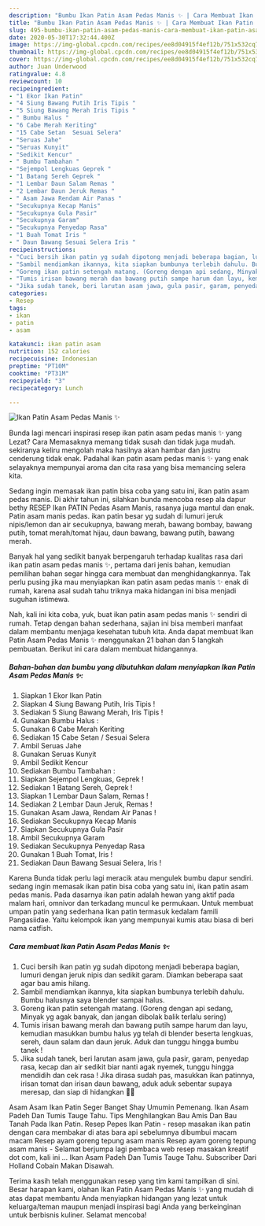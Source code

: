 ```yaml
---
description: "Bumbu Ikan Patin Asam Pedas Manis ✨ | Cara Membuat Ikan Patin Asam Pedas Manis ✨ Yang Enak Dan Lezat"
title: "Bumbu Ikan Patin Asam Pedas Manis ✨ | Cara Membuat Ikan Patin Asam Pedas Manis ✨ Yang Enak Dan Lezat"
slug: 495-bumbu-ikan-patin-asam-pedas-manis-cara-membuat-ikan-patin-asam-pedas-manis-yang-enak-dan-lezat
date: 2020-05-30T17:32:44.400Z
image: https://img-global.cpcdn.com/recipes/ee8d04915f4ef12b/751x532cq70/ikan-patin-asam-pedas-manis-✨-foto-resep-utama.jpg
thumbnail: https://img-global.cpcdn.com/recipes/ee8d04915f4ef12b/751x532cq70/ikan-patin-asam-pedas-manis-✨-foto-resep-utama.jpg
cover: https://img-global.cpcdn.com/recipes/ee8d04915f4ef12b/751x532cq70/ikan-patin-asam-pedas-manis-✨-foto-resep-utama.jpg
author: Juan Underwood
ratingvalue: 4.8
reviewcount: 10
recipeingredient:
- "1 Ekor Ikan Patin"
- "4 Siung Bawang Putih Iris Tipis "
- "5 Siung Bawang Merah Iris Tipis "
- " Bumbu Halus "
- "6 Cabe Merah Keriting"
- "15 Cabe Setan  Sesuai Selera"
- "Seruas Jahe"
- "Seruas Kunyit"
- "Sedikit Kencur"
- " Bumbu Tambahan "
- "Sejempol Lengkuas Geprek "
- "1 Batang Sereh Geprek "
- "1 Lembar Daun Salam Remas "
- "2 Lembar Daun Jeruk Remas "
- " Asam Jawa Rendam Air Panas "
- "Secukupnya Kecap Manis"
- "Secukupnya Gula Pasir"
- "Secukupnya Garam"
- "Secukupnya Penyedap Rasa"
- "1 Buah Tomat Iris "
- " Daun Bawang Sesuai Selera Iris "
recipeinstructions:
- "Cuci bersih ikan patin yg sudah dipotong menjadi beberapa bagian, lumuri dengan jeruk nipis dan sedikit garam. Diamkan beberapa saat agar bau amis hilang."
- "Sambil mendiamkan ikannya, kita siapkan bumbunya terlebih dahulu. Bumbu halusnya saya blender sampai halus."
- "Goreng ikan patin setengah matang. (Goreng dengan api sedang, Minyak yg agak banyak, dan jangan dibolak balik terlalu sering)"
- "Tumis irisan bawang merah dan bawang putih sampe harum dan layu, kemudian masukkan bumbu halus yg telah di blender beserta lengkuas, sereh, daun salam dan daun jeruk. Aduk dan tunggu hingga bumbu tanek !"
- "Jika sudah tanek, beri larutan asam jawa, gula pasir, garam, penyedap rasa, kecap dan air sedikit biar nanti agak nyemek, tunggu hingga mendidih dan cek rasa ! Jika dirasa sudah pas, masukkan ikan patinnya, irisan tomat dan irisan daun bawang, aduk aduk sebentar supaya meresap, dan siap di hidangkan 🤤🥰"
categories:
- Resep
tags:
- ikan
- patin
- asam

katakunci: ikan patin asam 
nutrition: 152 calories
recipecuisine: Indonesian
preptime: "PT10M"
cooktime: "PT31M"
recipeyield: "3"
recipecategory: Lunch

---
```



![Ikan Patin Asam Pedas Manis ✨](https://img-global.cpcdn.com/recipes/ee8d04915f4ef12b/751x532cq70/ikan-patin-asam-pedas-manis-✨-foto-resep-utama.jpg)

Bunda lagi mencari inspirasi resep ikan patin asam pedas manis ✨ yang Lezat? Cara Memasaknya memang tidak susah dan tidak juga mudah. sekiranya keliru mengolah maka hasilnya akan hambar dan justru cenderung tidak enak. Padahal ikan patin asam pedas manis ✨ yang enak selayaknya mempunyai aroma dan cita rasa yang bisa memancing selera kita.

Sedang ingin memasak ikan patin bisa coba yang satu ini, ikan patin asam pedas manis. Di akhir tahun ini, silahkan bunda mencoba resep ala dapur bethy RESEP Ikan PATIN Pedas Asam Manis, rasanya juga mantul dan enak. Patin asam manis pedas. ikan patin besar yg sudah di lumuri jeruk nipis/lemon dan air secukupnya, bawang merah, bawang bombay, bawang putih, tomat merah/tomat hijau, daun bawang, bawang putih, bawang merah.

Banyak hal yang sedikit banyak berpengaruh terhadap kualitas rasa dari ikan patin asam pedas manis ✨, pertama dari jenis bahan, kemudian pemilihan bahan segar hingga cara membuat dan menghidangkannya. Tak perlu pusing jika mau menyiapkan ikan patin asam pedas manis ✨ enak di rumah, karena asal sudah tahu triknya maka hidangan ini bisa menjadi suguhan istimewa.


Nah, kali ini kita coba, yuk, buat ikan patin asam pedas manis ✨ sendiri di rumah. Tetap dengan bahan sederhana, sajian ini bisa memberi manfaat dalam membantu menjaga kesehatan tubuh kita. Anda dapat membuat Ikan Patin Asam Pedas Manis ✨ menggunakan 21 bahan dan 5 langkah pembuatan. Berikut ini cara dalam membuat hidangannya.

<!--inarticleads1-->

##### Bahan-bahan dan bumbu yang dibutuhkan dalam menyiapkan Ikan Patin Asam Pedas Manis ✨:

1. Siapkan 1 Ekor Ikan Patin
1. Siapkan 4 Siung Bawang Putih, Iris Tipis !
1. Sediakan 5 Siung Bawang Merah, Iris Tipis !
1. Gunakan  Bumbu Halus :
1. Gunakan 6 Cabe Merah Keriting
1. Sediakan 15 Cabe Setan / Sesuai Selera
1. Ambil Seruas Jahe
1. Gunakan Seruas Kunyit
1. Ambil Sedikit Kencur
1. Sediakan  Bumbu Tambahan :
1. Siapkan Sejempol Lengkuas, Geprek !
1. Sediakan 1 Batang Sereh, Geprek !
1. Siapkan 1 Lembar Daun Salam, Remas !
1. Sediakan 2 Lembar Daun Jeruk, Remas !
1. Gunakan  Asam Jawa, Rendam Air Panas !
1. Sediakan Secukupnya Kecap Manis
1. Siapkan Secukupnya Gula Pasir
1. Ambil Secukupnya Garam
1. Sediakan Secukupnya Penyedap Rasa
1. Gunakan 1 Buah Tomat, Iris !
1. Sediakan  Daun Bawang Sesuai Selera, Iris !


Karena Bunda tidak perlu lagi meracik atau mengulek bumbu dapur sendiri. sedang ingin memasak ikan patin bisa coba yang satu ini, ikan patin asam pedas manis. Pada dasarnya ikan patin adalah hewan yang aktif pada malam hari, omnivor dan terkadang muncul ke permukaan. Untuk membuat umpan patin yang sederhana Ikan patin termasuk kedalam famili Pangasiidae. Yaitu kelompok ikan yang mempunyai kumis atau biasa di beri nama catfish. 

<!--inarticleads2-->

##### Cara membuat Ikan Patin Asam Pedas Manis ✨:

1. Cuci bersih ikan patin yg sudah dipotong menjadi beberapa bagian, lumuri dengan jeruk nipis dan sedikit garam. Diamkan beberapa saat agar bau amis hilang.
1. Sambil mendiamkan ikannya, kita siapkan bumbunya terlebih dahulu. Bumbu halusnya saya blender sampai halus.
1. Goreng ikan patin setengah matang. (Goreng dengan api sedang, Minyak yg agak banyak, dan jangan dibolak balik terlalu sering)
1. Tumis irisan bawang merah dan bawang putih sampe harum dan layu, kemudian masukkan bumbu halus yg telah di blender beserta lengkuas, sereh, daun salam dan daun jeruk. Aduk dan tunggu hingga bumbu tanek !
1. Jika sudah tanek, beri larutan asam jawa, gula pasir, garam, penyedap rasa, kecap dan air sedikit biar nanti agak nyemek, tunggu hingga mendidih dan cek rasa ! Jika dirasa sudah pas, masukkan ikan patinnya, irisan tomat dan irisan daun bawang, aduk aduk sebentar supaya meresap, dan siap di hidangkan 🤤🥰


Asam Asam Ikan Patin Seger Banget Shay Umumin Pemenang. Ikan Asam Padeh Dan Tumis Tauge Tahu. Tips Menghilangkan Bau Amis Dan Bau Tanah Pada Ikan Patin. Resep Pepes Ikan Patin - resep masakan ikan patin dengan cara membakar di atas bara api sebelumnya dibumbui macam macam Resep ayam goreng tepung asam manis Resep ayam goreng tepung asam manis - Selamat berjumpa lagi pembaca web resep masakan kreatif dot com, kali ini … Ikan Asam Padeh Dan Tumis Tauge Tahu. Subscriber Dari Holland Cobain Makan Disawah. 

Terima kasih telah menggunakan resep yang tim kami tampilkan di sini. Besar harapan kami, olahan Ikan Patin Asam Pedas Manis ✨ yang mudah di atas dapat membantu Anda menyiapkan hidangan yang lezat untuk keluarga/teman maupun menjadi inspirasi bagi Anda yang berkeinginan untuk berbisnis kuliner. Selamat mencoba!
